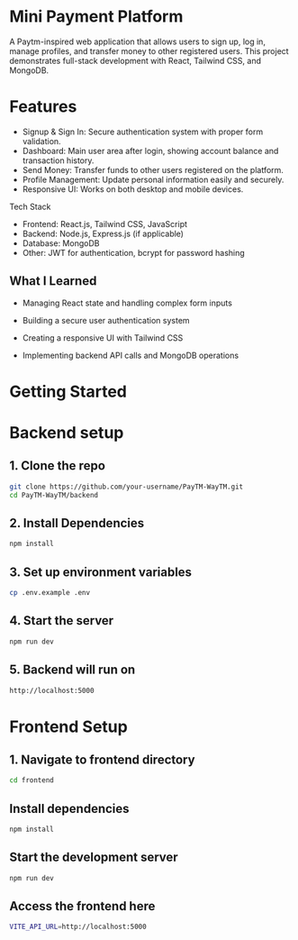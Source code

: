 # Mini Payment Platform

A Paytm-inspired web application that allows users to sign up, log in, manage profiles, and transfer money to other registered users. This project demonstrates full-stack development with React, Tailwind CSS, and MongoDB.

# Features 

- Signup & Sign In: Secure authentication system with proper form validation.
- Dashboard: Main user area after login, showing account balance and transaction history.
- Send Money: Transfer funds to other users registered on the platform.
- Profile Management: Update personal information easily and securely.
- Responsive UI: Works on both desktop and mobile devices.

Tech Stack

- Frontend: React.js, Tailwind CSS, JavaScript
- Backend: Node.js, Express.js (if applicable)
- Database: MongoDB
- Other: JWT for authentication, bcrypt for password hashing

## What I Learned

- Managing React state and handling complex form inputs

- Building a secure user authentication system

- Creating a responsive UI with Tailwind CSS

- Implementing backend API calls and MongoDB operations

# Getting Started

# Backend setup

## 1. Clone the repo
``` bash
git clone https://github.com/your-username/PayTM-WayTM.git
cd PayTM-WayTM/backend
```

## 2. Install Dependencies
``` bash
npm install
```

## 3. Set up environment variables
```bash 
cp .env.example .env
```

## 4. Start the server
```bash
npm run dev
```

## 5. Backend will run on
```bash 
http://localhost:5000
```

# Frontend Setup

## 1. Navigate to frontend directory
```bash
cd frontend
```

## Install dependencies
```bash
npm install
```

## Start the development server
```bash
npm run dev
```

## Access the frontend here
```bash
VITE_API_URL=http://localhost:5000
 ```